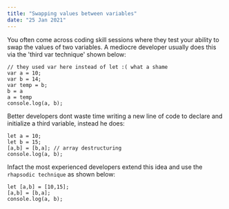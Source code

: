 ```yaml
---
title: "Swapping values between variables"
date: "25 Jan 2021"
---
```


You often come across coding skill sessions where they test your ability to swap the values of two variables. A mediocre developer usually does this via the 'third var technique' shown below: 

```
// they used var here instead of let :( what a shame
var a = 10;
var b = 14;
var temp = b;
b = a
a = temp
console.log(a, b);
```

Better developers dont waste time writing a new line of code to declare and initialize a third variable, instead he does: 

```
let a = 10;
let b = 15;
[a,b] = [b,a]; // array destructuring 
console.log(a, b);
```

Infact the most experienced developers extend this idea and use the `rhapsodic technique` as shown below:

```
let [a,b] = [10,15];
[a,b] = [b,a];
console.log(a, b);
```